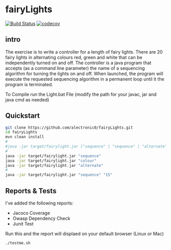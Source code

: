 # fairyLights
[![Build Status](https://travis-ci.org/alectronic0/fairyLights.svg?branch=master)](https://travis-ci.org/alectronic0/fairyLights) [![codecov](https://codecov.io/gh/alectronic0/fairyLights/branch/master/graph/badge.svg)](https://codecov.io/gh/alectronic0/fairyLights)

## intro

The exercise is to write a controller for a length of fairy lights.  There are 20 fairy lights in alternating colours red, green and white that can be independently turned on and off. 
The controller is a java program that accepts (as a command line parameter) the name of a sequencing algorithm for turning the lights on and off.  When launched, the program will execute the requested sequencing algorithm in a permanent loop until it the program is terminated.  

To Compile run the Light.bat File (modify the path for your javac, jar and java cmd as needed)

## Quickstart
```bash
git clone https://github.com/alectronic0/fairyLights.git
cd fairyLights
mvn clean install
#
#java -jar target/fairylight.jar ["sequence" | "sequence" | "alternate"] numberOfLights
#
java -jar target/fairylight.jar "sequence"
java -jar target/fairylight.jar "colour"
java -jar target/fairylight.jar "alternate" 
#
java -jar target/fairylight.jar "sequence" "15"
```

## Reports & Tests
I've added the following reports:
- Jacoco Coverage
- Owasp Dependency Check
- Junit Test

Run this and the report will displaed on your default browser (Linux or Mac)
```bash
./testme.sh
```
